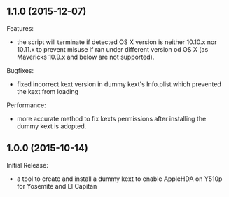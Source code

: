 ## 1.1.0 (2015-12-07)

Features:

  - the script will terminate if detected OS X version is neither 10.10.x nor 10.11.x to prevent misuse if ran under different version od OS X (as Mavericks 10.9.x and below are not supported).

Bugfixes:

  - fixed incorrect kext version in dummy kext's Info.plist which prevented the kext from loading

Performance:

  - more accurate method to fix kexts permissions after installing the dummy kext is adopted.

## 1.0.0 (2015-10-14)

Initial Release:

  - a tool to create and install a dummy kext to enable AppleHDA on Y510p for Yosemite and El Capitan
